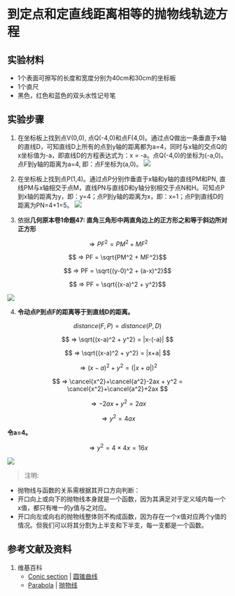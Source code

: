 # 到定点和定直线距离相等的抛物线轨迹方程

## 实验材料

- 1个表面可擦写的长度和宽度分别为40cm和30cm的坐标板
- 1个直尺
- 黑色，红色和蓝色的双头水性记号笔

## 实验步骤

1. 在坐标板上找到点V(0,0), 点Q(-4,0)和点F(4,0)。通过点Q做出一条垂直于x轴的直线D，可知直线D上所有的点到y轴的距离都为a=4，同时与x轴的交点Q的x坐标值为-a，即直线D的方程表达式为：x = -a。点Q(-4,0)的坐标为(-a,0)。点F到y轴的距离为a=4, 即：点F坐标为(a,0)。
![](/images/函数和极限/在2维坐标纸上感受n个点组成了任意形状的轮廓/到定点和定直线距离相等的抛物线轨迹方程/1a1.jpg)

2. 在坐标板上找到点P(1,4)。通过点P分别作垂直于x轴和y轴的直线PM和PN, 直线PM与x轴相交于点M，直线PN与直线D和y轴分别相交于点N和H。可知点P到x轴的距离为y，即：y=4；点P到y轴的距离为x，即：x=1；点P到直线D的距离为PN=4+1=5。
![](/images/函数和极限/在2维坐标纸上感受n个点组成了任意形状的轮廓/到定点和定直线距离相等的抛物线轨迹方程/2a1.jpg)

3. 依据**几何原本卷1命题47: 直角三角形中两直角边上的正方形之和等于斜边所对正方形**

$$ ⇒ PF^2 = PM^2 + MF^2$$

$$ ⇒ PF = \sqrt{PM^2 + MF^2}$$

$$ ⇒ PF = \sqrt{(y-0)^2 + (a-x)^2}$$

$$ ⇒ PF = \sqrt{(x-a)^2 + y^2}$$

![](/images/函数和极限/在2维坐标纸上感受n个点组成了任意形状的轮廓/到定点和定直线距离相等的抛物线轨迹方程/3a1.jpg)

4. **令动点P到点F的距离等于到直线D的距离。**

$$ distance(F,P) = distance(P,D) $$

$$ ⇒ \sqrt{(x-a)^2 + y^2} = |x-(-a)| $$

$$ ⇒ \sqrt{(x-a)^2 + y^2} = |x+a| $$

$$ ⇒ (x-a)^2 + y^2 = (|x+a|)^2 $$

$$ ⇒ \cancel{x^2}+\cancel{a^2}-2ax + y^2 = \cancel{x^2}+\cancel{a^2}+2ax $$

$$ ⇒ -2ax + y^2 = 2ax $$

$$ ⇒ y^2 = 4ax $$

**令a=4。**

$$ ⇒ y^2 = 4×4x = 16x $$

![](/images/函数和极限/在2维坐标纸上感受n个点组成了任意形状的轮廓/到定点和定直线距离相等的抛物线轨迹方程/4a1.jpg)

> 注明:
>  
- 抛物线与函数的关系需根据其开口方向判断：
- 开口向上或向下的抛物线本身就是一个函数，因为其满足对于定义域内每一个x值，都只有唯一的y值与之对应。
- 开口向左或向右的抛物线整体则不构成函数，因为存在一个x值对应两个y值的情况。但我们可以将其分割为上半支和下半支，每一支都是一个函数。

## 参考文献及资料

1. 维基百科
	- [Conic section](https://en.wikipedia.org/wiki/Conic_section) | [圆锥曲线](https://zh.wikipedia.org/wiki/%E5%9C%86%E9%94%A5%E6%9B%B2%E7%BA%BF) 
	- [Parabola](https://en.wikipedia.org/wiki/Parabola) | [抛物线](https://zh.wikipedia.org/wiki/%E6%8A%9B%E7%89%A9%E7%BA%BF) 

